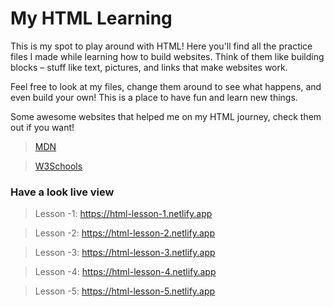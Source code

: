 # My HTML Learning

This is my spot to play around with HTML!  Here you'll find all the practice files I made while learning how to build websites.  Think of them like building blocks  – stuff like text, pictures, and links that make websites work.

Feel free to look at my files, change them around to see what happens, and even build your own! This is a place to have fun and learn new things.

Some awesome websites that helped me on my HTML journey, check them out if you want!
> [MDN](https://developer.mozilla.org/en-US/docs/Web/HTML)

> [W3Schools](https://www.w3schools.com/html/default.asp)

### Have a look live view 
> Lesson -1: https://html-lesson-1.netlify.app

> Lesson -2: https://html-lesson-2.netlify.app

> Lesson -3: https://html-lesson-3.netlify.app

> Lesson -4: https://html-lesson-4.netlify.app

> Lesson -5: https://html-lesson-5.netlify.app
 
